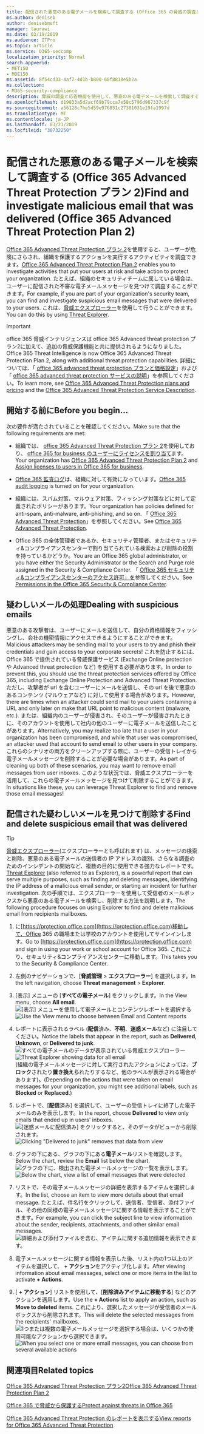 ```yaml
---
title: 配信された悪意のある電子メールを検索して調査する (Office 365 の脅威の調査と応答
ms.author: deniseb
author: denisebmsft
manager: laurawi
ms.date: 03/19/2019
ms.audience: ITPro
ms.topic: article
ms.service: O365-seccomp
localization_priority: Normal
search.appverid:
- MET150
- MOE150
ms.assetid: 8f54cd33-4af7-4d1b-b800-68f8818e5b2a
ms.collection:
- M365-security-compliance
description: 脅威の調査と応答機能を使用して、悪意のある電子メールを検索して調査する方法について説明します。
ms.openlocfilehash: d19833a5d2acf69b79cca7e58c5796d967337c9f
ms.sourcegitcommit: a56128c7be5d59e976851c27301031e19fa1997d
ms.translationtype: MT
ms.contentlocale: ja-JP
ms.lasthandoff: 03/21/2019
ms.locfileid: "30732250"
---
```

# <a name="find-and-investigate-malicious-email-that-was-delivered-office-365-advanced-threat-protection-plan-2"></a><span data-ttu-id="b6505-103">配信された悪意のある電子メールを検索して調査する (Office 365 Advanced Threat Protection プラン 2)</span><span class="sxs-lookup"><span data-stu-id="b6505-103">Find and investigate malicious email that was delivered (Office 365 Advanced Threat Protection Plan 2)</span></span>

<span data-ttu-id="b6505-104">[Office 365 Advanced Threat Protection プラン 2](office-365-ti.md)を使用すると、ユーザーが危険にさらされ、組織を保護するアクションを実行するアクティビティを調査できます。</span><span class="sxs-lookup"><span data-stu-id="b6505-104">[Office 365 Advanced Threat Protection Plan 2](office-365-ti.md) enables you to investigate activities that put your users at risk and take action to protect your organization.</span></span> <span data-ttu-id="b6505-105">たとえば、組織のセキュリティチームに属している場合は、ユーザーに配信された不審な電子メールメッセージを見つけて調査することができます。</span><span class="sxs-lookup"><span data-stu-id="b6505-105">For example, if you are part of your organization's security team, you can find and investigate suspicious email messages that were delivered to your users.</span></span> <span data-ttu-id="b6505-106">これは、[脅威エクスプローラー](get-started-with-ti.md#threat-explorer)を使用して行うことができます。</span><span class="sxs-lookup"><span data-stu-id="b6505-106">You can do this by using [Threat Explorer](get-started-with-ti.md#threat-explorer).</span></span>
  
> [!IMPORTANT]
> <span data-ttu-id="b6505-107">office 365 脅威インテリジェンスは office 365 Advanced threat protection プラン2に加えて、追加の脅威保護機能と共に提供されるようになりました。</span><span class="sxs-lookup"><span data-stu-id="b6505-107">Office 365 Threat Intelligence is now Office 365 Advanced Threat Protection Plan 2, along with additional threat protection capabilities.</span></span> <span data-ttu-id="b6505-108">詳細については、「 [office 365 advanced threat protection プランと価格設定](https://products.office.com/exchange/advance-threat-protection)」および「 [office 365 advanced threat protection サービスの説明](https://docs.microsoft.com/office365/servicedescriptions/office-365-advanced-threat-protection-service-description)」を参照してください。</span><span class="sxs-lookup"><span data-stu-id="b6505-108">To learn more, see [Office 365 Advanced Threat Protection plans and pricing](https://products.office.com/exchange/advance-threat-protection) and the [Office 365 Advanced Threat Protection Service Description](https://docs.microsoft.com/office365/servicedescriptions/office-365-advanced-threat-protection-service-description).</span></span>
  
## <a name="before-you-begin"></a><span data-ttu-id="b6505-109">開始する前に</span><span class="sxs-lookup"><span data-stu-id="b6505-109">Before you begin...</span></span>

<span data-ttu-id="b6505-110">次の要件が満たされていることを確認してください。</span><span class="sxs-lookup"><span data-stu-id="b6505-110">Make sure that the following requirements are met:</span></span>
  
- <span data-ttu-id="b6505-111">組織では、 [office 365 Advanced Threat Protection プラン 2](office-365-ti.md)を使用しており、 [office 365 for business のユーザーにライセンスを割り当て](https://support.office.com/article/997596b5-4173-4627-b915-36abac6786dc)ます。</span><span class="sxs-lookup"><span data-stu-id="b6505-111">Your organization has [Office 365 Advanced Threat Protection Plan 2](office-365-ti.md) and [Assign licenses to users in Office 365 for business](https://support.office.com/article/997596b5-4173-4627-b915-36abac6786dc).</span></span>
    
- <span data-ttu-id="b6505-112">[Office 365 監査ログ](turn-audit-log-search-on-or-off.md)は、組織に対して有効になっています。</span><span class="sxs-lookup"><span data-stu-id="b6505-112">[Office 365 audit logging](turn-audit-log-search-on-or-off.md) is turned on for your organization.</span></span> 
    
- <span data-ttu-id="b6505-113">組織には、スパム対策、マルウェア対策、フィッシング対策などに対して定義されたポリシーがあります。</span><span class="sxs-lookup"><span data-stu-id="b6505-113">Your organization has policies defined for anti-spam, anti-malware, anti-phishing, and so on.</span></span> <span data-ttu-id="b6505-114">「 [Office 365 Advanced Threat Protection](office-365-atp.md)」を参照してください。</span><span class="sxs-lookup"><span data-stu-id="b6505-114">See [Office 365 Advanced Threat Protection](office-365-atp.md).</span></span>
    
- <span data-ttu-id="b6505-115">Office 365 の全体管理者であるか、セキュリティ管理者、またはセキュリティ&amp;コンプライアンスセンターで割り当てられている検索および削除の役割を持っているかどうか。</span><span class="sxs-lookup"><span data-stu-id="b6505-115">You are an Office 365 global administrator, or you have either the Security Administrator or the Search and Purge role assigned in the Security &amp; Compliance Center.</span></span> <span data-ttu-id="b6505-116">「 [Office 365 セキュリティ&amp;コンプライアンスセンターのアクセス許可」を](permissions-in-the-security-and-compliance-center.md)参照してください。</span><span class="sxs-lookup"><span data-stu-id="b6505-116">See [Permissions in the Office 365 Security &amp; Compliance Center](permissions-in-the-security-and-compliance-center.md).</span></span>
    
## <a name="dealing-with-suspicious-emails"></a><span data-ttu-id="b6505-117">疑わしいメールの処理</span><span class="sxs-lookup"><span data-stu-id="b6505-117">Dealing with suspicious emails</span></span>

<span data-ttu-id="b6505-118">悪意のある攻撃者は、ユーザーにメールを送信して、自分の資格情報をフィッシングし、会社の機密情報にアクセスできるようにすることができます。</span><span class="sxs-lookup"><span data-stu-id="b6505-118">Malicious attackers may be sending mail to your users to try and phish their credentials and gain access to your corporate secrets!</span></span> <span data-ttu-id="b6505-119">これを防止するには、Office 365 で提供されている脅威保護サービス (Exchange Online protection や Advanced threat protection など) を使用する必要があります。</span><span class="sxs-lookup"><span data-stu-id="b6505-119">In order to prevent this, you should use the threat protection services offered by Office 365, including Exchange Online Protection and Advanced Threat Protection.</span></span> <span data-ttu-id="b6505-120">ただし、攻撃者が url を含むユーザーにメールを送信し、その url を後で悪意のあるコンテンツ (マルウェアなど) に対して使用する場合があります。</span><span class="sxs-lookup"><span data-stu-id="b6505-120">However, there are times when an attacker could send mail to your users containing a URL and only later on make that URL point to malicious content (malware, etc.).</span></span> <span data-ttu-id="b6505-121">または、組織内のユーザーが侵害され、そのユーザーが侵害されたときに、そのアカウントを使用して社内の他のユーザーに電子メールを送信したことがあります。</span><span class="sxs-lookup"><span data-stu-id="b6505-121">Alternatively, you may realize too late that a user in your organization has been compromised, and while that user was compromised, an attacker used that account to send email to other users in your company.</span></span> <span data-ttu-id="b6505-122">これらのシナリオの両方をクリーンアップする際に、ユーザーの受信トレイから電子メールメッセージを削除することが必要な場合があります。</span><span class="sxs-lookup"><span data-stu-id="b6505-122">As part of cleaning up both of these scenarios, you may want to remove email messages from user inboxes.</span></span> <span data-ttu-id="b6505-123">このような状況では、脅威エクスプローラーを活用して、これらの電子メールメッセージを見つけて削除することができます。</span><span class="sxs-lookup"><span data-stu-id="b6505-123">In situations like these, you can leverage Threat Explorer to find and remove those email messages!</span></span>
  
## <a name="find-and-delete-suspicious-email-that-was-delivered"></a><span data-ttu-id="b6505-124">配信された疑わしいメールを見つけて削除する</span><span class="sxs-lookup"><span data-stu-id="b6505-124">Find and delete suspicious email that was delivered</span></span>

> [!TIP]
> <span data-ttu-id="b6505-125">[脅威エクスプローラー](get-started-with-ti.md#threat-explorer)(エクスプローラーとも呼ばれます) は、メッセージの検索と削除、悪意のある電子メールの送信者の IP アドレスの識別、さらなる調査のためのインシデントの開始など、複数の目的に使用できる強力なレポートです。</span><span class="sxs-lookup"><span data-stu-id="b6505-125">[Threat Explorer](get-started-with-ti.md#threat-explorer) (also referred to as Explorer), is a powerful report that can serve multiple purposes, such as finding and deleting messages, identifying the IP address of a malicious email sender, or starting an incident for further investigation.</span></span> <span data-ttu-id="b6505-126">次の手順では、エクスプローラーを使用して受信者のメールボックスから悪意のある電子メールを検索し、削除する方法を説明します。</span><span class="sxs-lookup"><span data-stu-id="b6505-126">The following procedure focuses on using Explorer to find and delete malicious email from recipients mailboxes.</span></span> 
  
1. <span data-ttu-id="b6505-127">に[https://protection.office.com](https://protection.office.com)移動して、Office 365 の職場または学校のアカウントを使用してサインインします。</span><span class="sxs-lookup"><span data-stu-id="b6505-127">Go to [https://protection.office.com](https://protection.office.com) and sign in using your work or school account for Office 365.</span></span> <span data-ttu-id="b6505-128">これにより、セキュリティ&amp;コンプライアンスセンターに移動します。</span><span class="sxs-lookup"><span data-stu-id="b6505-128">This takes you to the Security &amp; Compliance Center.</span></span> 
    
2. <span data-ttu-id="b6505-129">左側のナビゲーションで、[**脅威管理** \> **エクスプローラー**] を選択します。</span><span class="sxs-lookup"><span data-stu-id="b6505-129">In the left navigation, choose **Threat management** \> **Explorer**.</span></span>
    
3. <span data-ttu-id="b6505-130">[表示] メニューの [**すべての電子メール**] をクリックします。</span><span class="sxs-lookup"><span data-stu-id="b6505-130">In the View menu, choose **All email**.</span></span><br/><span data-ttu-id="b6505-131">![[表示] メニューを使用して電子メールとコンテンツレポートを選択する](media/d39013ff-93b6-42f6-bee5-628895c251c2.png)</span><span class="sxs-lookup"><span data-stu-id="b6505-131">![Use the View menu to choose between Email and Content reports](media/d39013ff-93b6-42f6-bee5-628895c251c2.png)</span></span>
  
4. <span data-ttu-id="b6505-132">レポートに表示されるラベル (**配信**済み、**不明**、**迷惑メール**など) に注目してください。</span><span class="sxs-lookup"><span data-stu-id="b6505-132">Notice the labels that appear in the report, such as **Delivered**, **Unknown**, or **Delivered to junk**.</span></span><br/><span data-ttu-id="b6505-133">![すべての電子メールのデータが表示されている脅威エクスプローラー](media/208826ed-a85e-446f-b276-b5fdc312fbcb.png)</span><span class="sxs-lookup"><span data-stu-id="b6505-133">![Threat Explorer showing data for all email](media/208826ed-a85e-446f-b276-b5fdc312fbcb.png)</span></span><br/><span data-ttu-id="b6505-134">(組織の電子メールメッセージに対して実行されたアクションによっては、**ブロック**されたり**置き換えら**れたりするなど、他のラベルが表示される場合があります)。</span><span class="sxs-lookup"><span data-stu-id="b6505-134">(Depending on the actions that were taken on email messages for your organization, you might see additional labels, such as **Blocked** or **Replaced**.)</span></span>
    
5. <span data-ttu-id="b6505-135">レポートで、[**配信**済み] を選択して、ユーザーの受信トレイに終了した電子メールのみを表示します。</span><span class="sxs-lookup"><span data-stu-id="b6505-135">In the report, choose **Delivered** to view only emails that ended up in users' inboxes.</span></span><br/><span data-ttu-id="b6505-136">![[迷惑メールに配信済み] をクリックすると、そのデータがビューから削除されます。](media/e6fb2e47-461e-4f6f-8c65-c331bd858758.png)</span><span class="sxs-lookup"><span data-stu-id="b6505-136">![Clicking "Delivered to junk" removes that data from view](media/e6fb2e47-461e-4f6f-8c65-c331bd858758.png)</span></span>
  
6. <span data-ttu-id="b6505-137">グラフの下にある、グラフの下にある**電子メール**リストを確認します。</span><span class="sxs-lookup"><span data-stu-id="b6505-137">Below the chart, review the **Email** list below the chart.</span></span><br/><span data-ttu-id="b6505-138">![グラフの下に、検出された電子メールメッセージの一覧を表示します。](media/dfb60590-1236-499d-97da-86c68621e2bc.png)</span><span class="sxs-lookup"><span data-stu-id="b6505-138">![Below the chart, view a list of email messages that were detected](media/dfb60590-1236-499d-97da-86c68621e2bc.png)</span></span>
  
7. <span data-ttu-id="b6505-139">リストで、その電子メールメッセージの詳細を表示するアイテムを選択します。</span><span class="sxs-lookup"><span data-stu-id="b6505-139">In the list, choose an item to view more details about that email message.</span></span> <span data-ttu-id="b6505-140">たとえば、件名行をクリックして、送信者、受信者、添付ファイル、その他の同様の電子メールメッセージに関する情報を表示することができます。</span><span class="sxs-lookup"><span data-stu-id="b6505-140">For example, you can click the subject line to view information about the sender, recipients, attachments, and other similar email messages.</span></span><br/>![詳細および添付ファイルを含む、アイテムに関する追加情報を表示できます。](media/5a5707c3-d62a-4610-ae7b-900fff8708b2.png)
  
8. <span data-ttu-id="b6505-142">電子メールメッセージに関する情報を表示した後、リスト内の1つ以上のアイテムを選択して、 **+ アクション**をアクティブ化します。</span><span class="sxs-lookup"><span data-stu-id="b6505-142">After viewing information about email messages, select one or more items in the list to activate **+ Actions**.</span></span>
    
9. <span data-ttu-id="b6505-143">[ **+ アクション**] リストを使用して、[**削除済みアイテムに移動する**] などのアクションを適用します。</span><span class="sxs-lookup"><span data-stu-id="b6505-143">Use the **+ Actions** list to apply an action, such as **Move to deleted** items.</span></span> <span data-ttu-id="b6505-144">これにより、選択したメッセージが受信者のメールボックスから削除されます。</span><span class="sxs-lookup"><span data-stu-id="b6505-144">This will delete the selected messages from the recipients' mailboxes.</span></span><br/><span data-ttu-id="b6505-145">![1つまたは複数の電子メールメッセージを選択する場合は、いくつかの使用可能なアクションから選択できます。](media/ef12e10c-60a7-4f66-8f76-68d77ae26de1.png)</span><span class="sxs-lookup"><span data-stu-id="b6505-145">![When you select one or more email messages, you can choose from several available actions](media/ef12e10c-60a7-4f66-8f76-68d77ae26de1.png)</span></span>
  
## <a name="related-topics"></a><span data-ttu-id="b6505-146">関連項目</span><span class="sxs-lookup"><span data-stu-id="b6505-146">Related topics</span></span>

[<span data-ttu-id="b6505-147">Office 365 Advanced Threat Protection プラン2</span><span class="sxs-lookup"><span data-stu-id="b6505-147">Office 365 Advanced Threat Protection Plan 2</span></span>](office-365-ti.md)
  
[<span data-ttu-id="b6505-148">Office 365 で脅威から保護する</span><span class="sxs-lookup"><span data-stu-id="b6505-148">Protect against threats in Office 365</span></span>](protect-against-threats.md)
  
[<span data-ttu-id="b6505-149">Office 365 Advanced Threat Protection のレポートを表示する</span><span class="sxs-lookup"><span data-stu-id="b6505-149">View reports for Office 365 Advanced Threat Protection</span></span>](view-reports-for-atp.md)
  


